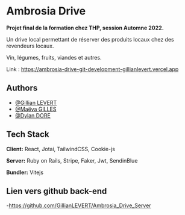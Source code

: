 
# Ambrosia Drive

**Projet final de la formation chez THP, session Automne 2022.**

Un drive local permettant de réserver des produits locaux chez des revendeurs locaux.

Vin, légumes, fruits, viandes et autres.

Link : https://ambrosia-drive-git-development-gillianlevert.vercel.app


## Authors

- [@Gillian LEVERT](https://github.com/GillianLEVERT)
- [@Maëva GILLES](https://github.com/MaevaGilles)
- [@Dylan DORE](https://github.com/DylanDor)



## Tech Stack

**Client:** React, Jotai, TailwindCSS, Cookie-js

**Server:** Ruby on Rails, Stripe, Faker, Jwt, SendinBlue

**Bundler:** Vitejs

## Lien vers github back-end
-https://github.com/GillianLEVERT/Ambrosia_Drive_Server

